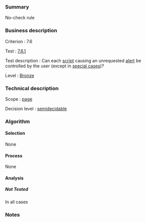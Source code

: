 ### Summary

No-check rule

### Business description

Criterion : 7.6

Test :
[7.6.1](http://www.accessiweb.org/index.php/accessiweb-22-english-version.html#test-7-6-1)

Test description : Can each [script](http://www.accessiweb.org/index.php/glossary-76.html#mScript)
causing an unrequested [alert](http://www.accessiweb.org/index.php/glossary-76.html#mAlerte) be controlled by the user (except in [special cases](http://www.accessiweb.org/index.php/glossary-76.html#cpCrit7-6 "Special cases for criterion 7.6"))?

Level : [Bronze](/en/category/rules-design/accessiweb-11/level/bronze)

### Technical description

Scope : [page](/en/category/rules-design/accessiweb-11/scope/page)

Decision level :
[semidecidable](/en/category/rules-design/accessiweb-11/decision-level/semidecidable)

### Algorithm

#### Selection

None

#### Process

None

#### Analysis

##### Not Tested

In all cases

### Notes


